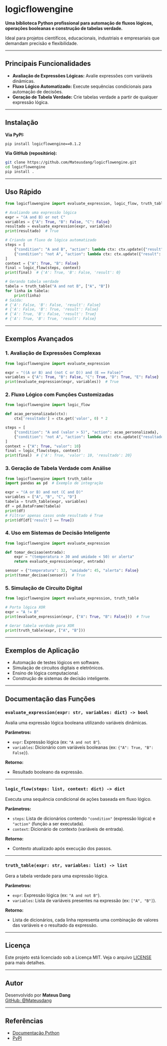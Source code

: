 # logicflowengine

**Uma biblioteca Python profissional para automação de fluxos lógicos, operações booleanas e construção de tabelas verdade.**

Ideal para projetos científicos, educacionais, industriais e empresariais que demandam precisão e flexibilidade.

---

## Principais Funcionalidades

- **Avaliação de Expressões Lógicas:** Avalie expressões com variáveis dinâmicas.
- **Fluxo Lógico Automatizado:** Execute sequências condicionais para automação de decisões.
- **Geração de Tabela Verdade:** Crie tabelas verdade a partir de qualquer expressão lógica.

---

## Instalação

**Via PyPI:**
```bash
pip install logicflowengine==0.1.2
```

**Via GitHub (repositório):**
```bash
git clone https://github.com/Mateusdang/logicflowengine.git
cd logicflowengine
pip install .
```

---

## Uso Rápido

```python
from logicflowengine import evaluate_expression, logic_flow, truth_table

# Avaliando uma expressão lógica
expr = "(A and B) or not C"
variables = {"A": True, "B": False, "C": False}
resultado = evaluate_expression(expr, variables)
print(resultado)  # True

# Criando um fluxo de lógica automatizado
steps = [
    {"condition": "A and B", "action": lambda ctx: ctx.update({"result": 1})},
    {"condition": "not A", "action": lambda ctx: ctx.update({"result": 0})}
]
context = {"A": True, "B": False}
final = logic_flow(steps, context)
print(final)  # {'A': True, 'B': False, 'result': 0}

# Gerando tabela verdade
tabela = truth_table("A and not B", ["A", "B"])
for linha in tabela:
    print(linha)
# Saída:
# {'A': False, 'B': False, 'result': False}
# {'A': False, 'B': True, 'result': False}
# {'A': True, 'B': False, 'result': True}
# {'A': True, 'B': True, 'result': False}
```

---

## Exemplos Avançados

### 1. Avaliação de Expressões Complexas

```python
from logicflowengine import evaluate_expression

expr = "((A or B) and (not C or D)) and (E == False)"
variables = {"A": True, "B": False, "C": True, "D": True, "E": False}
print(evaluate_expression(expr, variables))  # True
```

### 2. Fluxo Lógico com Funções Customizadas

```python
from logicflowengine import logic_flow

def acao_personalizada(ctx):
    ctx['resultado'] = ctx.get('valor', 0) * 2

steps = [
    {"condition": "A and (valor > 5)", "action": acao_personalizada},
    {"condition": "not A", "action": lambda ctx: ctx.update({"resultado": -1})}
]
context = {"A": True, "valor": 10}
final = logic_flow(steps, context)
print(final)  # {'A': True, 'valor': 10, 'resultado': 20}
```

### 3. Geração de Tabela Verdade com Análise

```python
from logicflowengine import truth_table
import pandas as pd  # Exemplo de integração

expr = "(A or B) and not (C and D)"
variables = ["A", "B", "C", "D"]
tabela = truth_table(expr, variables)
df = pd.DataFrame(tabela)
print(df)
# Filtrar apenas casos onde resultado é True
print(df[df['result'] == True])
```

### 4. Uso em Sistemas de Decisão Inteligente

```python
from logicflowengine import evaluate_expression

def tomar_decisao(entrada):
    expr = "(temperatura > 30 and umidade < 50) or alerta"
    return evaluate_expression(expr, entrada)

sensor = {"temperatura": 32, "umidade": 45, "alerta": False}
print(tomar_decisao(sensor))  # True
```

### 5. Simulação de Circuito Digital

```python
from logicflowengine import evaluate_expression, truth_table

# Porta lógica XOR
expr = "A != B"
print(evaluate_expression(expr, {"A": True, "B": False}))  # True

# Gerar tabela verdade para XOR
print(truth_table(expr, ["A", "B"]))
```

---

## Exemplos de Aplicação

- Automação de testes lógicos em software.
- Simulação de circuitos digitais e eletrônicos.
- Ensino de lógica computacional.
- Construção de sistemas de decisão inteligente.

---

## Documentação das Funções

### `evaluate_expression(expr: str, variables: dict) -> bool`
Avalia uma expressão lógica booleana utilizando variáveis dinâmicas.

**Parâmetros:**
- `expr`: Expressão lógica (ex: `"A and not B"`).
- `variables`: Dicionário com variáveis booleanas (ex: `{"A": True, "B": False}`).

**Retorno:**  
- Resultado booleano da expressão.

---

### `logic_flow(steps: list, context: dict) -> dict`
Executa uma sequência condicional de ações baseada em fluxo lógico.

**Parâmetros:**
- `steps`: Lista de dicionários contendo `"condition"` (expressão lógica) e `"action"` (função a ser executada).
- `context`: Dicionário de contexto (variáveis de entrada).

**Retorno:**  
- Contexto atualizado após execução dos passos.

---

### `truth_table(expr: str, variables: list) -> list`
Gera a tabela verdade para uma expressão lógica.

**Parâmetros:**
- `expr`: Expressão lógica (ex: `"A and not B"`).
- `variables`: Lista de variáveis presentes na expressão (ex: `["A", "B"]`).

**Retorno:**  
- Lista de dicionários, cada linha representa uma combinação de valores das variáveis e o resultado da expressão.

---

## Licença


Este projeto está licenciado sob a Licença MIT. Veja o arquivo [LICENSE](https://github.com/Mateusdang/logicflowengine/blob/main/LICENSE.md) para mais detalhes.

---

## Autor

Desenvolvido por **Mateus Dang**  
[GitHub: @Mateusdang](https://github.com/Mateusdang)

---


## Referências

- [Documentação Python](https://docs.python.org/pt-br/3/)
- [PyPI](https://pypi.org/project/logicflowengine/0.1.1/)
